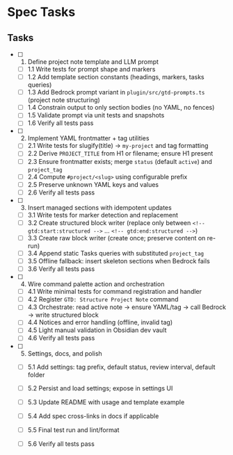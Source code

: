 # Spec Tasks

## Tasks

- [ ] 1. Define project note template and LLM prompt
  - [ ] 1.1 Write tests for prompt shape and markers
  - [ ] 1.2 Add template section constants (headings, markers, tasks queries)
  - [ ] 1.3 Add Bedrock prompt variant in `plugin/src/gtd-prompts.ts` (project note structuring)
  - [ ] 1.4 Constrain output to only section bodies (no YAML, no fences)
  - [ ] 1.5 Validate prompt via unit tests and snapshots
  - [ ] 1.6 Verify all tests pass

- [ ] 2. Implement YAML frontmatter + tag utilities
  - [ ] 2.1 Write tests for slugify(title) → `my-project` and tag formatting
  - [ ] 2.2 Derive `PROJECT_TITLE` from H1 or filename; ensure H1 present
  - [ ] 2.3 Ensure frontmatter exists; merge `status` (default `active`) and `project_tag`
  - [ ] 2.4 Compute `#project/<slug>` using configurable prefix
  - [ ] 2.5 Preserve unknown YAML keys and values
  - [ ] 2.6 Verify all tests pass

- [ ] 3. Insert managed sections with idempotent updates
  - [ ] 3.1 Write tests for marker detection and replacement
  - [ ] 3.2 Create structured block writer (replace only between `<!-- gtd:start:structured -->` … `<!-- gtd:end:structured -->`)
  - [ ] 3.3 Create raw block writer (create once; preserve content on re-run)
  - [ ] 3.4 Append static Tasks queries with substituted `project_tag`
  - [ ] 3.5 Offline fallback: insert skeleton sections when Bedrock fails
  - [ ] 3.6 Verify all tests pass

- [ ] 4. Wire command palette action and orchestration
  - [ ] 4.1 Write minimal tests for command registration and handler
  - [ ] 4.2 Register `GTD: Structure Project Note` command
  - [ ] 4.3 Orchestrate: read active note → ensure YAML/tag → call Bedrock → write structured block
  - [ ] 4.4 Notices and error handling (offline, invalid tag)
  - [ ] 4.5 Light manual validation in Obsidian dev vault
  - [ ] 4.6 Verify all tests pass

- [ ] 5. Settings, docs, and polish
  - [ ] 5.1 Add settings: tag prefix, default status, review interval, default folder
  - [ ] 5.2 Persist and load settings; expose in settings UI
  - [ ] 5.3 Update README with usage and template example
  - [ ] 5.4 Add spec cross-links in docs if applicable
  - [ ] 5.5 Final test run and lint/format
  - [ ] 5.6 Verify all tests pass

